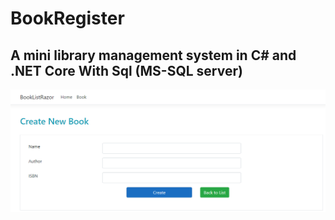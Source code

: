 # BookRegister 
## A mini library management system in C# and .NET Core With Sql (MS-SQL server)
![Capture](https://raw.githubusercontent.com/sayanpr8175/BookRegister/main/x_appScreenshot/createNewBook.PNG?raw=true)

